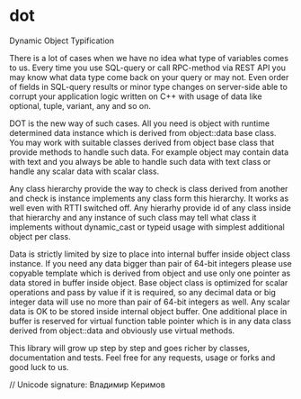 # dot
Dynamic Object Typification

There is a lot of cases when we have no idea what type of variables comes to us. Every time you use SQL-query or call RPC-method via REST API you may know what data type come back on your query or may not. Even order of fields in SQL-query results or minor type changes on server-side able to corrupt your application logic written on C++ with usage of data like optional, tuple, variant, any and so on.

DOT is the new way of such cases. All you need is object with runtime determined data instance which is derived from object::data base class. You may work with suitable classes derived from object base class that provide methods to handle such data. For example object may contain data with text and you always be able to handle such data with text class or handle any scalar data with scalar class.

Any class hierarchy provide the way to check is class derived from another and check is instance implements any class form this hierarchy. It works as well even with RTTI switched off. Any hierarhy provide id of any class inside that hierarchy and any instance of such class may tell what class it implements without dynamic_cast or typeid usage with simplest additional object per class.

Data is strictly limited by size to place into internal buffer inside object class instance. If you need any data bigger than pair of 64-bit integers please use copyable template which is derived from object and use only one pointer as data stored in buffer inside object. Base object class is optimized for scalar operations and pass by value if it is required, so any decimal data or big integer data will use no more than pair of 64-bit integers as well. Any scalar data is OK to be stored inside internal object buffer. One additional place in buffer is reserved for virtual function table pointer which is in any data class derived from object::data and obviously use virtual methods.

This library will grow up step by step and goes richer by classes, documentation and tests.
Feel free for any requests, usage or forks and good luck to us.

// Unicode signature: Владимир Керимов
